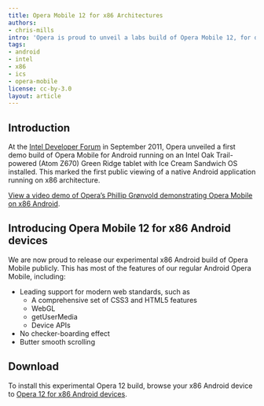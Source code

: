 ```yaml
---
title: Opera Mobile 12 for x86 Architectures
authors:
- chris-mills
intro: 'Opera is proud to unveil a labs build of Opera Mobile 12, for devices built on Intel x86 architectures, which has already been run successfully on top of Android Ice Cream Sandwich.'
tags:
- android
- intel
- x86
- ics
- opera-mobile
license: cc-by-3.0
layout: article
---
```


## Introduction

At the [Intel Developer Forum][1] in September 2011, Opera unveiled a first demo build of Opera Mobile for Android running on an Intel Oak Trail-powered (Atom Z670) Green Ridge tablet with Ice Cream Sandwich OS installed. This marked the first public viewing of a native Android application running on x86 architecture.

[1]: http://www.intel.com/content/www/us/en/intel-developer-forum-idf/idf-2012.html

[View a video demo of Opera’s Phillip Grønvold demonstrating Opera Mobile on x86 Android][2].

[2]: http://software.intel.com/en-us/videos/channel/android/opera-mobile-on-an-intel-atom-based-tablet-running-android-os-at-idf-2011/1211396084001

## Introducing Opera Mobile 12 for x86 Android devices

We are now proud to release our experimental x86 Android build of Opera Mobile publicly. This has most of the features of our regular Android Opera Mobile, including:

- Leading support for modern web standards, such as
	- A comprehensive set of CSS3 and HTML5 features
	- WebGL
	- getUserMedia
	- Device APIs
- No checker-boarding effect
- Butter smooth scrolling

## Download

To install this experimental Opera 12 build, browse your x86 Android device to [Opera 12 for x86 Android devices][3].

[3]: http://www.opera.com/download/get.pl?sub=++++&id=34411&location=270&nothanks=yes
